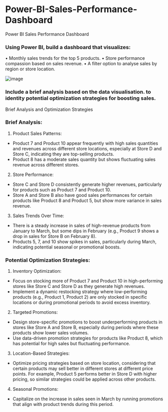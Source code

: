 # Power-BI-Sales-Performance-Dashboard
Power BI Sales Performance Dashboard

### Using Power BI, build a dashboard that visualizes:
•	Monthly sales trends for the top 5 products.
•	Store performance compassion based on sales revenue.
•	A filter option to analyse sales by region or store location.

![image](https://github.com/user-attachments/assets/5b5b6a07-a0a9-4d08-97da-06d6b6c26068)

### Include a brief analysis based on the data visualisation. to identity potential optimization strategies for boosting sales.

Brief Analysis and Optimization Strategies
### Brief Analysis:
1.	Product Sales Patterns:
-	Product 7 and Product 10 appear frequently with high sales quantities and revenues across different store locations, especially at Store D and Store C, indicating they are top-selling products.
-	Product 8 has a moderate sales quantity but shows fluctuating sales revenue across different stores.
2.	Store Performance:
-	Store C and Store D consistently generate higher revenues, particularly for products such as Product 7 and Product 10.
-	Store A and Store B also have good sales performances for certain products like Product 8 and Product 5, but show more variance in sales revenue.
3.	Sales Trends Over Time:
-	There is a steady increase in sales of high-revenue products from January to March, but some dips in February (e.g., Product 9 shows a drop in sales for Store B on February 8).
-	Products 5, 7, and 10 show spikes in sales, particularly during March, indicating potential seasonal or promotional boosts.
### Potential Optimization Strategies:
1.	Inventory Optimization:
-	Focus on stocking more of Product 7 and Product 10 in high-performing stores like Store C and Store D as they generate high revenues.
-	Implement a dynamic restocking strategy where low-performing products (e.g., Product 1, Product 2) are only stocked in specific locations or during promotional periods to avoid excess inventory.
2.	Targeted Promotions:
-	Design store-specific promotions to boost underperforming products in stores like Store A and Store B, especially during periods where these products show lower sales volumes.
-	Use data-driven promotion strategies for products like Product 8, which has potential for high sales but fluctuating performance.
3.	Location-Based Strategies:
-	Optimize pricing strategies based on store location, considering that certain products may sell better in different stores at different price points. For example, Product 5 performs better in Store D with higher pricing, so similar strategies could be applied across other products.
4.	Seasonal Promotions:
-	Capitalize on the increase in sales seen in March by running promotions that align with product trends during this period.
